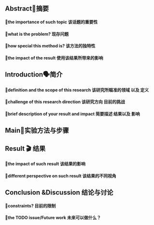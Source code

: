 ## Abstract👀摘要
#### 📌the importance of such topic 该话题的重要性

#### 📌what is the problem? 现存问题

#### 📌how special this method is? 该方法的独特性

#### 📌the impact of the result 使用该结果所带来的影响

## Introduction🗣️简介
#### 📌definition and the scope of this research 该研究所瞄准的领域 以及 定义

#### 📌challenge of this research direction 该研究方向 目前的挑战

#### 📌brief description of your result and impact 简要描述 结果以及 影响

## Main🍚实验方法与步骤

## Result 🎬 结果
#### 📌the impact of such result 该结果的影响

#### 📌different perspective on such result 该结果的不同视角

## Conclusion &Discussion 结论与讨论
#### 📌constraints? 目前的限制

#### 📌the TODO issue/Future work 未来可以做什么？
